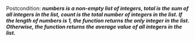 Postcondition: ***numbers is a non-empty list of integers, total is the sum of all integers in the list, count is the total number of integers in the list. If the length of numbers is 1, the function returns the only integer in the list. Otherwise, the function returns the average value of all integers in the list.***